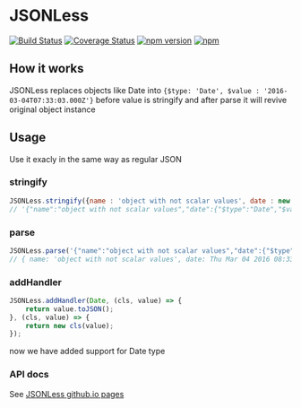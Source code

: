 # JSONLess
[![Build Status](https://travis-ci.org/ponury-kostek/json-less.svg?branch=master)](https://travis-ci.org/ponury-kostek/json-less)
[![Coverage Status](https://coveralls.io/repos/github/ponury-kostek/json-less/badge.svg?branch=master)](https://coveralls.io/github/ponury-kostek/json-less?branch=master)
[![npm version](https://badge.fury.io/js/json-less.svg)](https://badge.fury.io/js/json-less)
[![npm](https://img.shields.io/npm/dt/json-less.svg)]()

## How it works

JSONLess replaces objects like Date into ```{$type: 'Date', $value : '2016-03-04T07:33:03.000Z'}``` before value is stringify and after parse it will revive original object instance

## Usage

Use it exacly in the same way as regular JSON

### stringify
```javascript
JSONLess.stringify({name : 'object with not scalar values', date : new Date()});
// '{"name":"object with not scalar values","date":{"$type":"Date","$value":"2016-03-04T07:33:03.000Z"}}'
```

### parse

```javascript
JSONLess.parse('{"name":"object with not scalar values","date":{"$type":"Date","$value":"2016-03-04T07:33:03.000Z"}}');
// { name: 'object with not scalar values', date: Thu Mar 04 2016 08:33:03 GMT+0100 (CET) }
```

### addHandler

```javascript
JSONLess.addHandler(Date, (cls, value) => {
	return value.toJSON();
}, (cls, value) => {
	return new cls(value);
});
```
now we have added support for Date type

### API docs

See [JSONLess github.io pages](http://ponury-kostek.github.io/json-less/)

